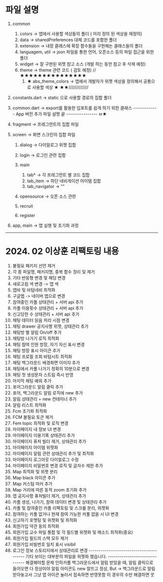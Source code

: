 # 파일 설명
1. common 
    1. colors -> 앱에서 사용할 색상들의 폴더 ( 미리 정의 된 색상을 재정의)
    2. data -> sharedPreferences 대체 코드를 포함한 폴더
    3. extension -> 내장 클래스에 확장 함수들을 구현해논 클래스들의 폴더 
    4. languagem, util -> json 파일을 통한 언어, 오픈소스 등의 파일 접근을 위한 폴더
    5. widget -> 잘 구현된 위젯 참고 소스 (개발 하는 동안 참고 후 삭제 예정)
    6. theme -> theme 관련 코드 ( 검토 예정)
    //★★★★★★★★★★★★★★★
       1. ★ abs_theme_colors  -> 앱에서 개발자가 위젯 색상을 정의해서 공통으로 사용할 색상 ★
          ★★/////////////
       
2. constants.dart -> static 으로 사용할 경로의 집합 폴더 
3. common.dart -> export를 활용한 임포트를 쉽게 하기 위한 클래스
------------- App 버전 추가 파일 설명 끝 ---------------- 
ㅂ★
4. fragment -> 프레그먼트의 집합 파일

5. screen -> 화면 스크린의 집합 파일
    1. dialog -> 다이알로그 위젯 집합
    2. login -> 로그인 관련 집함
    3. main 
       1. tab* -> 각 프레그먼트 별 코드 집합
       2. tab_item -> 하단 네비게이션 아이템 집합
       3. tab_navigator -> ""

     4. opensource -> 오픈 소스 관련
     5. recruit 
     6. register 

6. app, main -> 앱 실행 및 초기화 과정 
---------------------------------
# 2024. 02 이상훈 리팩토링 내용
1. 불필요 패키지 선언 제거
2. 각 종 파일명, 패키지명, 중복 함수 정리 및 제거
3. 기타 반응형 변경 및 패딩 변경
4. 새로고침 색 변경 -> 앱 색
5. 앱바 및 바텀네비 최적화
6. 구글멥 -> 네이버 맵으로 변경
7. 참여중인 카풀 상태관리 + 서버 api 추가
8. 카풀 이용횟수 상태관리 + 서버 api 추가
9. 신고당한 수 상태관리  + 서버 api 추가
10. 채팅 데이터 읽음 처리 시점 변경
11. 채팅 drawer 공지사항 위젯, 상태관리 추가
12. 채팅방 별 알림 On/off 추가
13. 채팅방 나가기 로직 최적화
14. 채팅 참여 인원 방장, 자기 자신 표시 변경
15. 채팅 방장 표시 아이콘 추가
16. 채팅 프로필 조회 바텀시트 최적화
17. 채팅 백그라운드 배경화면 이미지 추가
18. 채팅에서 카풀 나가기 정확히 10분으로 변경
19. 채팅 첫 생성문자 스트림 즉시 반영
20. 마지막 채팅 예외 추가
21. 포어그라운드 알림 클릭 추가
22. 포어, 백그라운드 알림 로직에 new 추가
23. 알림 상태관리 + new 컨테이너 추가
24. 알림 리스트 최적화
25. Fcm 초기화 최적화
26. FCM 불필요 토큰 제거
27. Fem topic 최적화 및 로직 변경
28. 마이페이지 내 정보 UI 변경
29. 마이페이지 이용기록 상태관리 추가
30. 마이페이지 퓨처 빌더 제거, 상태관리 추가
31. 마이페이지 아이템 위젯화
32. 마이페이지 알림 관련 상태관리 추가 및 최적화
33. 마이페이지 로그아웃 다이얼로그 수정
34. 마이페이지 비밀번호 변경 로직 및 글자수 제한 추가
35. Map 최적화 및 위젯 분리
36. Map black 아이콘 추가
37. Map 커스텀 마커 추가
38. Map 거리에 따른 동적 zoom 초기화 추가
39. 앱 공지사항 퓨처빌더 제거, 상태관리 추가
40. 카풀 생성, 나가기, 참여 데이터 변경 및 상태관리 추가
41. 카풀 및 참여중인 카풀 리팩토링 및 스크롤 분리, 위젯화
42. 참여하는 카풀 없거나 현재 참여 가능한 카풀 없을 시 UI 변경
43. 신고하기 포멧팅 및 위젯화 및 최적화
44. 회원가입 약관 동의 최적화
45. 회원가입 교수 파일 통합 및 각 필드별 위젯화 및 메소드 최적화(중요)
46. 회원가입 필드의 스택 모두 제거
47. 회원가입 비빌번호 일치 표시 visibil
48. 로그인 정보 스토리지에서 상태관리로 변경
----------------------------------------- 기타 보이는 대부분의 파일을 위젯화 했습니다. -------------------------------
해결해야할 문제
인하카풀 백그라운드에서 알림 받았을 때, 
알림 클릭으로 들어오면 다 정상이야 알림 아이콘도 new 잘뜨고 정상,
But ->  백그라운드로 알림 받아놓고서 그냥 앱 아이콘 눌러서 접속하면 반영못함 이 경우의 수만 해결하면 끗 
          
